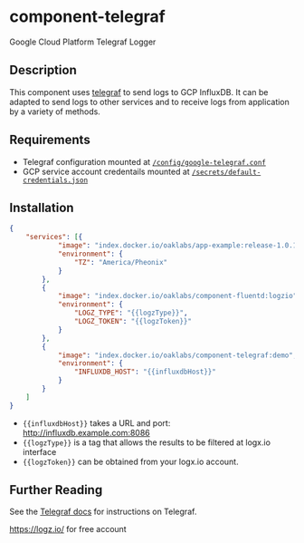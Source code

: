 # component-telegraf

Google Cloud Platform Telegraf Logger

## Description

This component uses
[telegraf](https://docs.influxdata.com/telegraf/v1.11) to send
logs to GCP InfluxDB. It can be adapted to send logs to other
services and to receive logs from application by a variety of methods.

## Requirements

* Telegraf configuration mounted at [`/config/google-telegraf.conf`](./config/google-telegraf.conf)
* GCP service account credentails mounted at [`/secrets/default-credentials.json`](./secrets/default-credentials.json)

## Installation

``` json
{
    "services": [{
            "image": "index.docker.io/oaklabs/app-example:release-1.0.1",
            "environment": {
                "TZ": "America/Pheonix"
            }
        },
        {
            "image": "index.docker.io/oaklabs/component-fluentd:logzio",
            "environment": {
                "LOGZ_TYPE": "{{logzType}}",
                "LOGZ_TOKEN": "{{logzToken}}"
            }
        },
        {
            "image": "index.docker.io/oaklabs/component-telegraf:demo",
            "environment": {
                "INFLUXDB_HOST": "{{influxdbHost}}"
            }
        }
    ]
}

```

* `{{influxdbHost}}` takes a URL and port: http://influxdb.example.com:8086
* `{{logzType}}` is a tag that allows the results to be filtered at logx.io interface
* `{{logzToken}}` can be obtained from your logx.io account.

## Further Reading

See the
[Telegraf docs](https://github.com/influxdata/telegraf) for instructions on Telegraf.

https://logz.io/ for free account
